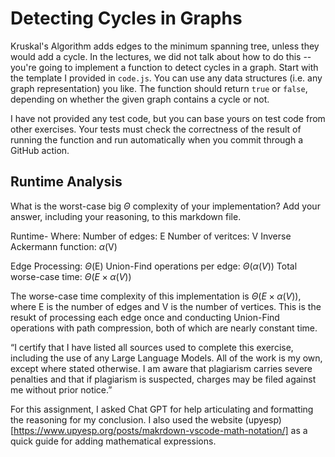 # Detecting Cycles in Graphs

Kruskal's Algorithm adds edges to the minimum spanning tree, unless they would
add a cycle. In the lectures, we did not talk about how to do this -- you're
going to implement a function to detect cycles in a graph. Start with the
template I provided in `code.js`. You can use any data structures (i.e. any
graph representation) you like. The function should return `true` or `false`,
depending on whether the given graph contains a cycle or not.

I have not provided any test code, but you can base yours on test code from
other exercises. Your tests must check the correctness of the result of running
the function and run automatically when you commit through a GitHub action.

## Runtime Analysis

What is the worst-case big $\Theta$ complexity of your implementation? Add your
answer, including your reasoning, to this markdown file.

Runtime-
Where:
Number of edges: E
Number of veritces: V
Inverse Ackermann function: $\alpha$(V)

Edge Processing: $\Theta$(E)
Union-Find operations per edge: $\Theta(\alpha(V))$
Total worse-case time: $\Theta(E\times \alpha(V))$

The worse-case time complexity of this implementation is $\Theta(E \times \alpha(V))$, where E is the number of edges and V is the number of vertices. This is the resukt of processing each edge once and conducting Union-Find operations with path compression, both of which are nearly constant time.

“I certify that I have listed all sources used to complete this exercise, including the use
of any Large Language Models. All of the work is my own, except where stated
otherwise. I am aware that plagiarism carries severe penalties and that if plagiarism is
suspected, charges may be filed against me without prior notice.”

For this assignment, I asked Chat GPT for help articulating and formatting the reasoning for my conclusion. I also used the website (upyesp)[https://www.upyesp.org/posts/makrdown-vscode-math-notation/] as a quick guide for adding mathematical expressions.